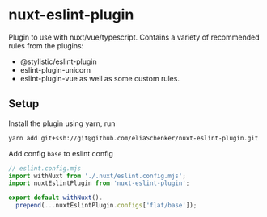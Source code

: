 # nuxt-eslint-plugin
Plugin to use with nuxt/vue/typescript.
Contains a variety of recommended rules from the plugins:
- @stylistic/eslint-plugin
- eslint-plugin-unicorn
- eslint-plugin-vue
as well as some custom rules.

## Setup

Install the plugin using yarn, run
```bash
yarn add git+ssh://git@github.com/eliaSchenker/nuxt-eslint-plugin.git
```

Add config `base` to eslint config
```js
// eslint.config.mjs
import withNuxt from './.nuxt/eslint.config.mjs';
import nuxtEslintPlugin from 'nuxt-eslint-plugin';

export default withNuxt().
  prepend(...nuxtEslintPlugin.configs['flat/base']);
```
